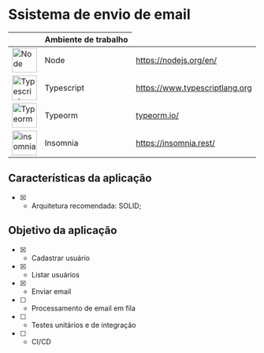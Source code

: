 # Ssistema de envio de email

<table style="width:100%">
    <thead>
      <tr>
        <th></th>
        <th>Ambiente de trabalho</th>
      </tr>
    </thead>
    <tbody>  
      <tr>
        <td><img src="https://walde.co/wp-content/uploads/2016/09/nodejs_logo.png" width="50" alt="Node"></td>
        <td>Node</td>
        <td>
            <a target="_blank" href="https://nodejs.org/en/">https://nodejs.org/en/</a>
        </td>
      </tr>
      <tr>
        <td><img src="https://upload.wikimedia.org/wikipedia/commons/thumb/4/4c/Typescript_logo_2020.svg/1200px-Typescript_logo_2020.svg.png" width="50" alt="Typescript"></td>
        <td>Typescript</td>
        <td>
            <a target="_blank" href="https://www.typescriptlang.org/">
                https://www.typescriptlang.org
            </a>
        </td>
      </tr>
      <tr>
        <td><img src="https://avatars.githubusercontent.com/u/20165699?s=200&v=4" width="50" alt="Typeorm"></td>
        <td>Typeorm</td>
        <td><a target="_blank" href="typeorm.io/">typeorm.io/</a></td>
      </tr>
      <tr>
        <td><img src="https://seeklogo.com/images/I/insomnia-logo-A35E09EB19-seeklogo.com.png" width="50" alt="insomnia"></td>
        <td>Insomnia</td>
        <td><a target="_blank" href="https://insomnia.rest/">https://insomnia.rest/</a></td>
      </tr>    
    </tbody>
</table>

## Características da aplicação
* [x] - Arquitetura recomendada: SOLID;


## Objetivo da aplicação
* [x] - Cadastrar usuário
* [x] - Listar usuários
* [x] - Enviar email
* [ ] - Processamento de email em fila
* [ ] - Testes unitários e de integração
* [ ] - CI/CD

<!-- ## Comandos de execução

- Para iniciar o projeto pela primeira vez, execute:
```
    docker-compose up -d --build
```
- Após o 1º build, poderá está executando sem a flag --build
```
    docker-compose up -d
```
- Para derrubar os container, execute:
```
    docker-compose down
``` -->

